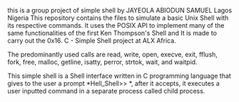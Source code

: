 this is a group project of simple shell  by JAYEOLA ABIODUN SAMUEL Lagos Nigeria
This repository contains the files to simulate a basic Unix Shell with its respective commands. It uses the POSIX API to implement many of the same functionalities of the first Ken Thompson's Shell and It is made to carry out the 0x16. C - Simple Shell project at ALX Africa.



The predominantly used calls are read, write, open, execve, exit, fflush, fork, free, malloc, getline, isatty, perror, strtok, wait, and waitpid.



This simple shell is a Shell interface written in C programming language that gives to the user a prompt *Hell_Shell>> *, after it accepts, it executes a user inputted command in a separate process called child process.
